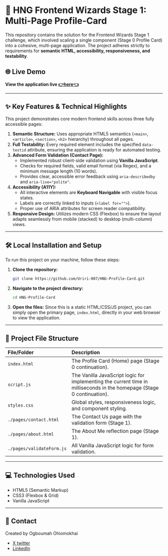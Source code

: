 # 🚀 HNG Frontend Wizards Stage 1: Multi-Page Profile-Card

This repository contains the solution for the Frontend Wizards Stage 1 challenge, which involved scaling a single component (Stage 0 Profile Card) into a cohesive, multi-page application. The project adheres strictly to requirements for **semantic HTML, accessibility, responsiveness, and testability**.

## 🌐 Live Demo

**View the application live [👉here👈](https://uriri-007.github.io/HNG-Profile-Card/)**

---

## ✨ Key Features & Technical Highlights

This project demonstrates core modern frontend skills across three fully accessible pages:

1.  **Semantic Structure:** Uses appropriate HTML5 semantics (`<main>`, `<article>`, `<section>`, `<h2>` hierarchy) throughout all pages.
2.  **Full Testability:** Every required element includes the specified `data-testid` attribute, ensuring the application is ready for automated testing.
3.  **Advanced Form Validation (Contact Page):**
    * Implemented robust client-side validation using **Vanilla JavaScript**.
    * Checks for required fields, valid email format (via Regex), and a minimum message length (10 words).
    * Provides clear, accessible error feedback using `aria-describedby` and `aria-live="polite"`.
4.  **Accessibility (A11Y):**
    * All interactive elements are **Keyboard Navigable** with visible focus states.
    * Labels are correctly linked to inputs (`<label for="">`).
    * Proper use of ARIA attributes for screen reader compatibility.
5.  **Responsive Design:** Utilizes modern CSS (Flexbox) to ensure the layout adapts seamlessly from mobile (stacked) to desktop (multi-column) views.

---

## 🛠️ Local Installation and Setup

To run this project on your machine, follow these steps:

1.  **Clone the repository:**
    ```bash
    git clone https://github.com/Uriri-007/HNG-Profile-Card.git
    ```

2.  **Navigate to the project directory:**
    ```bash
    cd HNG-Profile-Card
    ```

3.  **Open the files:**
    Since this is a static HTML/CSS/JS project, you can simply open the primary page, `index.html`, directly in your web browser to view the application.

---

## 📂 Project File Structure

| File/Folder | Description |
| :--- | :--- |
| `index.html` | The Profile Card (Home) page (Stage 0 continuation). |
| `script.js` | The Vanilla JavaScript logic for implementing the current time in milliseconds in the homepage (Stage 0 continuation). |
| `styles.css` | Global styles, responsiveness logic, and component styling. |
| `./pages/contact.html` | The Contact Us page with the validation form (Stage 1). |
| `./pages/about.html` | The About Me reflection page (Stage 1). |
| `./pages/validateForm.js` | All Vanilla JavaScript logic for form validation. |

---

## 💻 Technologies Used

* HTML5 (Semantic Markup)
* CSS3 (Flexbox & Grid)
* Vanilla JavaScript

---

## 🤝 Contact
Created by Ogboumah Ohiomokhai
 * [X twitter](https://x.com/IamOkhai?t=HXGli6Z3fuO4aaFeBNfv6w&s=09)
 * [LinkedIn](https://www.linkedin.com/in/okhai-ogboumah-605166365?utm_source=share&utm_campaign=share_via&utm_content=profile&utm_medium=android_app)